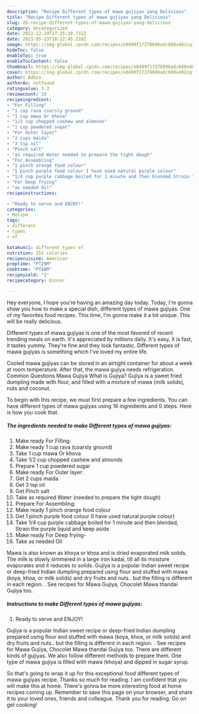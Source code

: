 ```yaml
---
description: "Recipe Different types of mawa gujiyas yang Delicious"
title: "Recipe Different types of mawa gujiyas yang Delicious"
slug: 26-recipe-different-types-of-mawa-gujiyas-yang-delicious
category: Uncategorized
date: 2022-12-29T17:25:10.731Z
date: 2023-05-23T18:22:45.218Z
image: https://img-global.cpcdn.com/recipes/e0499f17378896ad/680x482cq70/different-types-of-mawa-gujiyas-recipe-main-photo.jpg
hideToc: false
enableToc: true
enableTocContent: false
thumbnail: https://img-global.cpcdn.com/recipes/e0499f17378896ad/680x482cq70/different-types-of-mawa-gujiyas-recipe-main-photo.jpg
cover: https://img-global.cpcdn.com/recipes/e0499f17378896ad/680x482cq70/different-types-of-mawa-gujiyas-recipe-main-photo.jpg
author: Admin
authorAv: notfound
ratingvalue: 3.3
reviewcount: 18
recipeingredient:
- "For Filling"
- "1 cup rava coarsly ground"
- "1 cup mawa Or khova"
- "1/2 cup chopped cashew and almonds"
- "1 cup powdered sugar"
- "For Outer layer"
- "2 cups maida"
- "3 tsp oil"
- "Pinch salt"
- "as required Water needed to prepare the tight dough"
- "For Assembling"
- "1 pinch orange food colour"
- "1 pinch purple food colour I have used natural purple colour"
- "1/4 cup purple cabbage boiled for 1 minute and then blended Strain the purple liquid and keep aside"
- "For Deep frying"
- "as needed Oil"
recipeinstructions:

- "Ready to serve and ENJOY!"
categories:
- Recipe
tags:
- different
- types
- of

katakunci: different types of 
nutrition: 251 calories
recipecuisine: American
preptime: "PT29M"
cooktime: "PT48M"
recipeyield: "1"
recipecategory: Dinner

---
```



Hey everyone, I hope you're having an amazing day today. Today, I'm gonna show you how to make a special dish, different types of mawa gujiyas. One of my favorites food recipes. This time, I'm gonna make it a bit unique. This will be really delicious.

Different types of mawa gujiyas is one of the most favored of recent trending meals on earth. It's appreciated by millions daily. It's easy, it is fast, it tastes yummy. They're fine and they look fantastic. Different types of mawa gujiyas is something which I've loved my entire life.

Cooled mawa gujiyas can be stored in an airtight container for about a week at room temperature. After that, the mawa gujiya needs refrigeration. Common Questions Mawa Gujiya What is Gujiya? Gujiya is a sweet fried dumpling made with flour, and filled with a mixture of mawa (milk solids), nuts and coconut.


To begin with this recipe, we must first prepare a few ingredients. You can have different types of mawa gujiyas using 16 ingredients and 0 steps. Here is how you cook that.

<!--inarticleads1-->

##### The ingredients needed to make Different types of mawa gujiyas:

1. Make ready For Filling:
1. Make ready 1 cup rava (coarsly ground)
1. Take 1 cup mawa Or khova
1. Take 1/2 cup chopped cashew and almonds
1. Prepare 1 cup powdered sugar
1. Make ready For Outer layer:
1. Get 2 cups maida
1. Get 3 tsp oil
1. Get Pinch salt
1. Take as required Water (needed to prepare the tight dough)
1. Prepare For Assembling:
1. Make ready 1 pinch orange food colour
1. Get 1 pinch purple food colour (I have used natural purple colour)
1. Take 1/4 cup purple cabbage boiled for 1 minute and then blended, Strain the purple liquid and keep aside
1. Make ready For Deep frying-
1. Take as needed Oil


Mawa is also known as khoya or khoa and is dried evaporated milk solids. The milk is slowly simmered in a large iron kadai, till all its moisture evaporates and it reduces to solids. Gujiya is a popular Indian sweet recipe or deep-fried Indian dumpling prepared using flour and stuffed with mawa (koya, khoa, or milk solids) and dry fruits and nuts.. but the filling is different in each region. . See recipes for Mawa Gujiya, Chocolet Mawa thandai Gujiya too. 

<!--inarticleads2-->

##### Instructions to make Different types of mawa gujiyas:


1. Ready to serve and ENJOY!

Gujiya is a popular Indian sweet recipe or deep-fried Indian dumpling prepared using flour and stuffed with mawa (koya, khoa, or milk solids) and dry fruits and nuts.. but the filling is different in each region. . See recipes for Mawa Gujiya, Chocolet Mawa thandai Gujiya too. There are different kinds of gujiyas. We also follow different methods to prepare them. One type of mawa gujiya is filled with mawa (khoya) and dipped in sugar syrup. 

So that's going to wrap it up for this exceptional food different types of mawa gujiyas recipe. Thanks so much for reading. I am confident that you will make this at home. There's gonna be more interesting food at home recipes coming up. Remember to save this page on your browser, and share it to your loved ones, friends and colleague. Thank you for reading. Go on get cooking!
